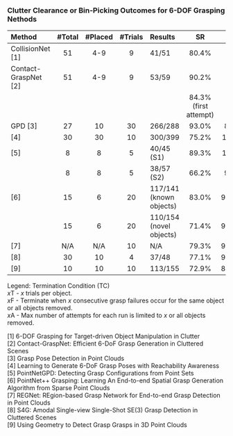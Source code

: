 ### Clutter Clearance or Bin-Picking Outcomes for 6-DOF Grasping Nethods

| Method | #Total | #Placed | #Trials | Results | SR  | PC  | TC |
| :----- | :----: | :-----: | :-----: | :------ | :-: | :-: | :-: |
| CollisionNet [1] | 51 | 4-9 | 9 | 41/51 | 80.4% | N/A | 1T |
| Contact-GraspNet [2] | 51 | 4-9 | 9 | 53/59 | 90.2% | N/A | 2T |
|                     |    |     |   |       | 84.3% (first attempt) | N/A | 1T |
| GPD [3] | 27 | 10 | 30 | 266/288 | 93.0% | 89% | 3F |
| [4] | 30 | 30 | 10 | 300/399 | 75.2% | 100% | 10F |
| [5] | 8 | 8 | 5 | 40/45 (S1) | 89.3% | 100% | N/A |
|     | 8 | 8 | 5 | 38/57 (S2) | 66.2% | 95% | N/A |
| [6] | 15 | 6 | 20 | 117/141 (known objects) | 83.0% | 97.5% | 10A |
|     | 15 | 6 | 20 | 110/154 (novel objects) | 71.4% | 91.6% | 10A |
| [7] | N/A | N/A | 10 | N/A | 79.3% | 96.0% | 15A |
| [8] | 30 | 10 | 4 | 37/48 | 77.1% | 92.5% | N/A |
| [9] | 10 | 10 | 10 | 113/155 | 72.9% | 85.0% | 3F |

Legend: Termination Condition (TC) \
*x*T - _x_ trials per object. \
*x*F - Terminate when _x_ consecutive grasp failures occur for the same object or all objects removed.\
*x*A - Max number of attempts for each run is limited to _x_ or all objects removed.

[1] 6-DOF Grasping for Target-driven Object Manipulation in Clutter \
[2] Contact-GraspNet: Efficient 6-DoF Grasp Generation in Cluttered Scenes \
[3] Grasp Pose Detection in Point Clouds \
[4] Learning to Generate 6-DoF Grasp Poses with Reachability Awareness \
[5] PointNetGPD: Detecting Grasp Configurations from Point Sets \
[6] PointNet++ Grasping: Learning An End-to-end Spatial Grasp Generation Algorithm from Sparse Point Clouds \
[7] REGNet: REgion-based Grasp Network for End-to-end Grasp Detection in Point Clouds \
[8] S4G: Amodal Single-view Single-Shot SE(3) Grasp Detection in Cluttered Scenes \
[9] Using Geometry to Detect Grasp Grasps in 3D Point Clouds
